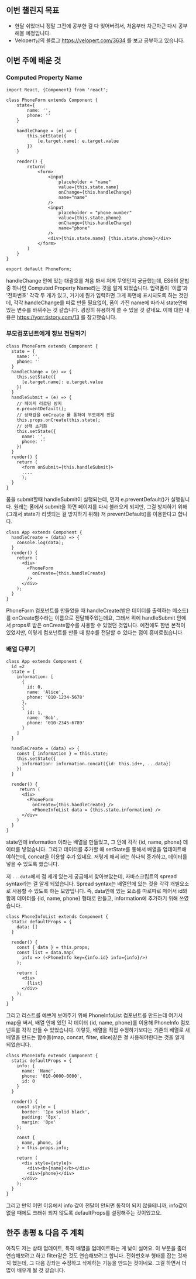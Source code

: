 ## 이번 챌린지 목표
- 한달 쉬었더니 정말 그전에 공부한 걸 다 잊어버려서, 처음부터 차근차근 다시 공부해볼 예정입니다. 
- Velopert님의 블로그 https://velopert.com/3634 를 보고 공부하고 있습니다. 

## 이번 주에 배운 것
### Computed Property Name

```
import React, {Component} from 'react';

class PhoneForm extends Component {
    state={
        name: '',
        phone: ''
    }

    handleChange = (e) => {
        this.setState({
            [e.target.name]: e.target.value
        })
    }

    render() {
        return(
            <form>
                <input
                    placeholder = "name"
                    value={this.state.name}
                    onChange={this.handleChange}
                    name="name"
                />
                <input
                    placeholder = "phone number"
                    value={this.state.phone}
                    onChange={this.handleChange}
                    name="phone"
                />
                <div>{this.state.name} {this.state.phone}</div>
            </form>
        )
    }
}

export default PhoneForm;
```

handleChange 안에 있는 대괄호를 처음 봐서 저게 무엇인지 궁금했는데, ES6의 문법 중 하나인 Computed Property Name라는 것을 알게 되었습니다. 
입력폼이 '이름'과 '전화번호' 각각 두 개가 있고, 거기에 뭔가 입력하면 그게 화면에 표시되도록 하는 것인데, 각각 handleChange를 따로 만들 필요없이, 
폼이 가진 name에 따라서 state안에 있는 변수를 바꿔주는 것 같습니다. 굉장히 유용하게 쓸 수 있을 것 같네요. 이에 대한 내용은 https://yorr.tistory.com/13 를 참고했습니다. 

### 부모컴포넌트에게 정보 전달하기
```
class PhoneForm extends Component {
  state = {
    name: '',
    phone: ''
  }
  handleChange = (e) => {
    this.setState({
      [e.target.name]: e.target.value
    })
  }
  handleSubmit = (e) => {
    // 페이지 리로딩 방지
    e.preventDefault();
    // 상태값을 onCreate 를 통하여 부모에게 전달
    this.props.onCreate(this.state);
    // 상태 초기화
    this.setState({
      name: '',
      phone: ''
    })
  }
  render() {
    return (
      <form onSubmit={this.handleSubmit}>
      ....
      );
  }
}
```
폼을 submit할때 handleSubmit이 실행되는데, 먼저 e.preventDefault()가 실행됩니다. 원래는 폼에서 submit을 하면 페이지를 다시 불러오게 되지만,
그걸 방지하기 위해(그래서 state가 리셋되는 걸 방지하기 위해) 저 preventDefault()를 이용한다고 합니다.

```
class App extends Component {
  handleCreate = (data) => {
    console.log(data);
  }
  render() {
    return (
      <div>
        <PhoneForm
          onCreate={this.handleCreate}
        />
      </div>
    );
  }
}
```
PhoneForm 컴포넌트를 만들었을 때 handleCreate(받은 데이터를 출력하는 메소드)를 onCreate함수라는 이름으로 전달해주었는데요, 
그래서 위에 handleSubmit 안에서 props로 받은 onCreate함수를 사용할 수 있었던 것입니다. 
예전에도 한번 본적이 있었지만, 이렇게 컴포넌트를 만들 때 함수를 전달할 수 있다는 점이 흥미로웠습니다.

### 배열 다루기
```
class App extends Component {
  id =2 
  state = {
    information: [
      {
        id: 0,
        name: 'Alice',
        phone: '010-1234-5678'
      },
      {
        id: 1,
        name: 'Bob',
        phone: '010-2345-6789'
      }
    ]
  }
  
  handleCreate = (data) => {
    const { information } = this.state;
    this.setState({
      information: information.concat({id: this.id++, ...data})
    })
  }

  render() {
     return (
      <div>
        <PhoneForm
          onCreate={this.handleCreate} />
          <PhoneInfoList data = {this.state.information} />
      </div>
    )
  }
}
```
state안에 information 이라는 배열을 만들었고, 그 안에 각각 {id, name, phone} 데이터를 넣었습니다. 그리고 데이터를 추가할 때 setState를 통해서 배열을 업데이트해야하는데, concat을 이용할 수가 있네요. 저렇게 해서 id는 하나씩 증가하고, 데이터를 넣을 수 있도록 했습니다. 

저 `...data`에서 점 세개 있는게 궁금해서 찾아보았는데, 자바스크립트의 spread syntax라는 걸 알게 되었습니다. Spread syntax는 배열안에 있는 것을 각각 개별요소로 사용할 수 있도록 하는 모양입니다. 즉, data안에 있는 요소를 따로따로 떼어서 id와 함께 데이터를 {id, name, phone} 형태로 만들고, information에 추가하기 위해 쓰였습니다. 

```
class PhoneInfoList extends Component {
  static defaultProps = {
    data: []
  }

  render() {
    const { data } = this.props;
    const list = data.map(
      info => (<PhoneInfo key={info.id} info={info}/>)
    );

    return (
      <div>
        {list}    
      </div>
    );
  }
}
```
그리고 리스트를 예쁘게 보여주기 위해 PhoneInfoList 컴포넌트를 만드는데 여기서 map을 써서, 배열 안에 있던 각 데이터 {id, name, phone}를 이용해 PhoneInfo 컴포넌트를 각각 만들 수 있었습니다. 이렇듯, 배열을 직접 수정하기보다는 기존의 배열로 새 배열을 만드는 함수들(map, concat, filter, slice)같은 걸 사용해야한다는 것을 알게 되었습니다. 
```
class PhoneInfo extends Component {
  static defaultProps = {
    info: {
      name: 'Name',
      phone: '010-0000-0000',
      id: 0
    }
  }
  
  render() {
    const style = {
      border: '1px solid black',
      padding: '8px',
      margin: '8px'
    };

    const {
      name, phone, id
    } = this.props.info;
    
    return (
      <div style={style}>
        <div><b>{name}</b></div>
        <div>{phone}</div>
      </div>
    );
  }
}
```
그리고 만약 어떤 이유에서 info 값이 전달이 안되면 동작이 되지 않을테니까, info값이 없을 때에도 크래쉬 되지 않도록 defaultProps를 설정해주는 것이었고요. 

## 한주 총평 & 다음 주 계획
아직도 저는 상태 업데이트, 특히 배열을 업데이트하는 게 낯이 설어요. 이 부분을 좀더 연습해보려고 하고 filter같은 것도 연습해보려고 합니다. 
전화번호부 형태를 잡는 것까지 했는데, 그 다음 강좌는 수정하고 삭제하는 기능을 만드는 것이네요. 그걸 하면서 더 많이 배우게 될 것 같습니다. 
